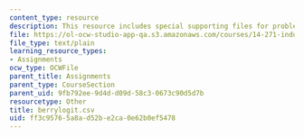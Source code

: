 ```yaml
---
content_type: resource
description: This resource includes special supporting files for problem set 2.
file: https://ol-ocw-studio-app-qa.s3.amazonaws.com/courses/14-271-industrial-organization-i-fall-2005/ff3c95765a8ad52be2ca0e62b0ef5478_berrylogit.csv
file_type: text/plain
learning_resource_types:
- Assignments
ocw_type: OCWFile
parent_title: Assignments
parent_type: CourseSection
parent_uid: 9fb792ee-9d4d-d09d-58c3-0673c90d5d7b
resourcetype: Other
title: berrylogit.csv
uid: ff3c9576-5a8a-d52b-e2ca-0e62b0ef5478
---
```

